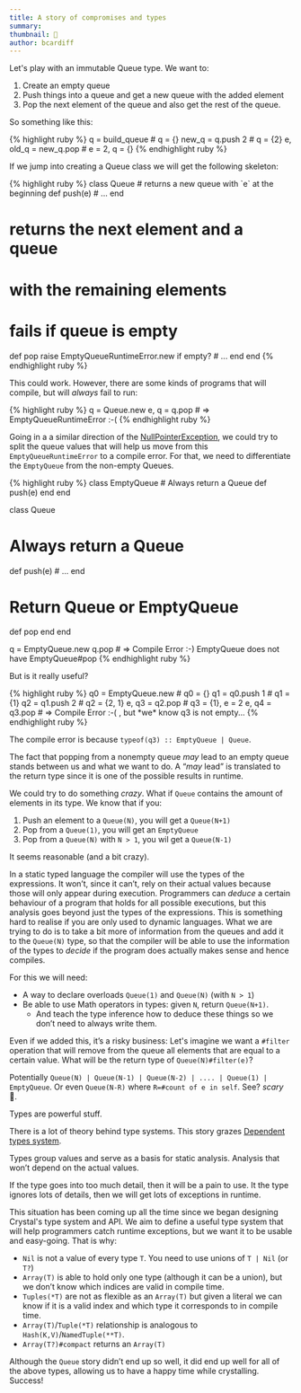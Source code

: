 ```yaml
---
title: A story of compromises and types
summary:
thumbnail: 👻
author: bcardiff
---
```


Let's play with an immutable Queue type. We want to:

1. Create an empty queue
1. Push things into a queue and get a new queue with the added element
1. Pop the next element of the queue and also get the rest of the queue.

So something like this:

<div class="code_section">{% highlight ruby %}
q = build_queue  # q = {}
new_q = q.push 2 # q = {2}
e, old_q = new_q.pop # e = 2, q = {}
{% endhighlight ruby %}</div>

If we jump into creating a Queue class we will get the following skeleton:

<div class="code_section">{% highlight ruby %}
class Queue
  # returns a new queue with `e` at the beginning
  def push(e)
    # ...
  end

  # returns the next element and a queue
  # with the remaining elements
  # fails if queue is empty
  def pop
    raise EmptyQueueRuntimeError.new if empty?
    # ...
  end
end
{% endhighlight ruby %}</div>

This could work. However, there are some kinds of programs that will compile, but will *always* fail to run:

<div class="code_section">{% highlight ruby %}
q = Queue.new
e, q = q.pop # => EmptyQueueRuntimeError :-(
{% endhighlight ruby %}</div>


Going in a a similar direction of the [NullPointerException](/2013/07/13/null-pointer-exception.html), we could try to split the queue values that will help us move from this `EmptyQueueRuntimeError` to a compile error. For that, we need to differentiate the `EmptyQueue` from the non-empty Queues.

<div class="code_section">{% highlight ruby %}
class EmptyQueue
  # Always return a Queue
  def push(e)
  end
end

class Queue
  # Always return a Queue
  def push(e)
    # ...
  end

  # Return Queue or EmptyQueue
  def pop
  end
end

q = EmptyQueue.new
q.pop # => Compile Error :-) EmptyQueue does not have EmptyQueue#pop
{% endhighlight ruby %}</div>

But is it really useful?

<div class="code_section">{% highlight ruby %}
q0 = EmptyQueue.new   # q0 = {}
q1 = q0.push 1        # q1 = {1}
q2 = q1.push 2        # q2 = {2, 1}
e, q3 = q2.pop        # q3 = {1}, e = 2
e, q4 = q3.pop        # => Compile Error :-( , but *we* know q3 is not empty...
{% endhighlight ruby %}</div>

The compile error is because `typeof(q3) :: EmptyQueue | Queue`.

The fact that popping from a nonempty queue *may* lead to an empty queue stands between us and what we want to do. A “*may* lead” is translated to the return type since it is one of the possible results in runtime.

We could try to do something _crazy_. What if `Queue` contains the amount of elements in its type. We know that if you:

1. Push an element to a `Queue(N)`, you will get a `Queue(N+1)`
1. Pop from a `Queue(1)`, you will get an `EmptyQueue`
1. Pop from a `Queue(N)` with `N > 1`, you wil get a `Queue(N-1)`

It seems reasonable (and a bit crazy).

In a static typed language the compiler will use the types of the expressions. It won’t, since it can’t, rely on their actual values because those will only appear during execution. Programmers can _deduce_ a certain behaviour of a program that holds for all possible executions, but this analysis goes beyond just the types of the expressions. This is something hard to realise if you are only used to dynamic languages. What we are trying to do is to take a bit more of information from the queues and add it to the `Queue(N)` type, so that the compiler will be able to use the information of the types to _decide_ if the program does actually makes sense and hence compiles.

For this we will need:

* A way to declare overloads `Queue(1)` and `Queue(N)` (with `N > 1`)
* Be able to use Math operators in types: given `N`, return `Queue(N+1)`.
  * And teach the type inference how to deduce these things so we don’t need to always write them.

Even if we added this, it’s a risky business: Let's imagine we want a `#filter` operation that will remove from the queue all elements that are equal to a certain value. What will be the return type of `Queue(N)#filter(e)`?

Potentially `Queue(N) | Queue(N-1) | Queue(N-2) | .... | Queue(1) | EmptyQueue`.
Or even `Queue(N-R)` where `R=#count of e in self`.
See? _scary_ 👻.

Types are powerful stuff.

There is a lot of theory behind type systems. This story grazes [Dependent types system](https://en.wikipedia.org/wiki/Dependent_type).

Types group values and serve as a basis for static analysis. Analysis that won’t depend on the actual values.

If the type goes into too much detail, then it will be a pain to use.
It the type ignores lots of details, then we will get lots of exceptions in runtime.

This situation has been coming up all the time since we began designing Crystal's type system and API. We aim to define a useful type system that will help programmers catch runtime exceptions, but we want it to be usable and easy-going. That is why:

* `Nil` is not a value of every type `T`. You need to use unions of `T | Nil` (or `T?`)
* `Array(T)` is able to hold only one type (although it can be a union), but we don’t know which indices are valid in compile time.
* `Tuples(*T)` are not as flexible as an `Array(T)` but given a literal we can know if it is a valid index and which type it corresponds to in compile time.
* `Array(T)`/`Tuple(*T)` relationship is analogous to `Hash(K,V)`/`NamedTuple(**T)`.
* `Array(T?)#compact` returns an `Array(T)`

Although the `Queue` story didn’t end up so well, it did end up well for all of the above types,
allowing us to have a happy time while crystalling. Success!







